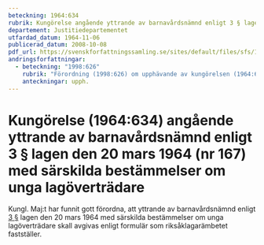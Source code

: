 ```yaml
---
beteckning: 1964:634
rubrik: Kungörelse angående yttrande av barnavårdsnämnd enligt 3 § lagen den 20 mars 1964 (nr 167) med särskilda bestämmelser om unga lagöverträdare
departement: Justitiedepartementet
utfardad_datum: 1964-11-06
publicerad_datum: 2008-10-08
pdf_url: https://svenskforfattningssamling.se/sites/default/files/sfs/1964-11/SFS1964-634.pdf
andringsforfattningar:
  - beteckning: "1998:626"
    rubrik: "Förordning (1998:626) om upphävande av kungörelsen (1964:634) angående yttrande av barnavårdsnämnd enligt 3 § lagen den 20 mars 1964 (nr 167) med särskilda bestämmelser om unga lagöverträdare"
    anteckningar: upph.
---
```


# Kungörelse (1964:634) angående yttrande av barnavårdsnämnd enligt 3 § lagen den 20 mars 1964 (nr 167) med särskilda bestämmelser om unga lagöverträdare

Kungl. Maj:t har funnit gott förordna, att yttrande av barnavårdsnämnd enligt [3 §](#3) lagen den 20 mars 1964 med särskilda bestämmelser om unga lagöverträdare skall avgivas enligt formulär som riksåklagarämbetet fastställer.